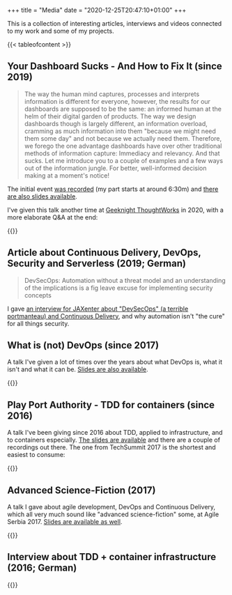 +++
title = "Media"
date = "2020-12-25T20:47:10+01:00"
+++

This is a collection of interesting articles, interviews and videos connected to my work and some of my projects.

{{< tableofcontent >}}

## Your Dashboard Sucks - And How to Fix It (since 2019)

> The way the human mind captures, processes and interprets information is different for everyone, however, the results for our dashboards are supposed to be the same: an informed human at the helm of their digital garden of products. The way we design dashboards though is largely different, an information overload, cramming as much information into them "because we might need them some day" and not because we actually need them. Therefore, we forego the one advantage dashboards have over other traditional methods of information capture: Immediacy and relevancy. And that sucks. Let me introduce you to a couple of examples and a few ways out of the information jungle. For better, well-informed decision making at a moment's notice!

The initial event [was recorded](https://www.thoughtworks.com/event-infrastructure-as-code#recording) (my part starts at around 6:30m) and [there are also slides available](https://www.slideshare.net/ThoughtWorks/moritz-heiber-your-dashboard-sucks).

I've given this talk another time at [Geeknight ThoughtWorks](https://www.youtube.com/channel/UCf9_WLZo0W7VZ84WLlT_MqQ) in 2020, with a more elaborate Q&A at the end:

{{<youtube id="fvd8ne2vhws" title="Your Dashboard Sucks" >}}

## Article about Continuous Delivery, DevOps, Security and Serverless (2019; German)

> DevSecOps: Automation without a threat model and an understanding of the implications is a fig leave excuse for implementing security concepts

I gave [an interview for JAXenter about "DevSecOps" (a terrible portmanteau) and Continuous Delivery](https://jaxenter.de/devsecops-continuous-delivery-interview-heiber-thoughtworks-85383), and why automation isn't "the cure" for all things security.

## What is (not) DevOps (since 2017)
A talk I've given a lot of times over the years about what DevOps is, what it isn't and what it can be. [Slides are also available](https://docs.google.com/presentation/d/1sSup9jbzK4S7vS_yJcrepGfZhgmHfIdgTw70YGW2tqQ/edit?usp=sharing).

{{<youtube id="Q4w4M14gFuo" title="What is (not) DevOps @ DevOps 2018" >}}

## Play Port Authority - TDD for containers (since 2016)

A talk I've been giving since 2016 about TDD, applied to infrastructure, and to containers especially. [The slides are available](https://github.com/moritzheiber/playing-port-authority) and there are a couple of recordings out there. The one from TechSummit 2017 is the shortest and easiest to consume:

{{<youtube id="B4yvo-O4AL4" title="Playing Port Authority">}}

## Advanced Science-Fiction (2017)

A talk I gave about agile development, DevOps and Continuous Delivery, which all very much sound like "advanced science-fiction" some, at Agile Serbia 2017. [Slides are available as well]().

{{<youtube id="f4fO4DPozyk" title="Advanced Science-Fiction">}}

## Interview about TDD + container infrastructure (2016; German)

{{<youtube id="RAz6NipP8Aw" title="Interview at DevOpsCon 2016">}}
